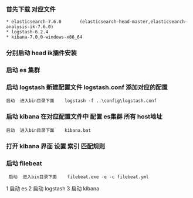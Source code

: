 
### 首先下载 对应文件

    * elasticsearch-7.6.0       (elasticsearch-head-master,elasticsearch-analysis-ik-7.6.0)
    * logstash-6.2.4
    * kibana-7.0.0-windows-x86_64
    
### 分别启动 head ik插件安装  

###  启动 es 集群  

###  启动 logstash  新建配置文件    logstash.conf  添加对应的配置

    启动  进入bin目录下面    logstash -f ..\config\logstash.conf
    

###  启动 kibana   在对应配置文件中 配置  es集群 所有 host地址

    启动  进入bin目录下面    kibana.bat

### 打开  kibana 界面 设置 索引 匹配规则


### 启动 filebeat

     启动  进入bin目录下面    filebeat.exe -e -c filebeat.yml
    



1  启动 es
2  启动  logstash
3  启动  kibana